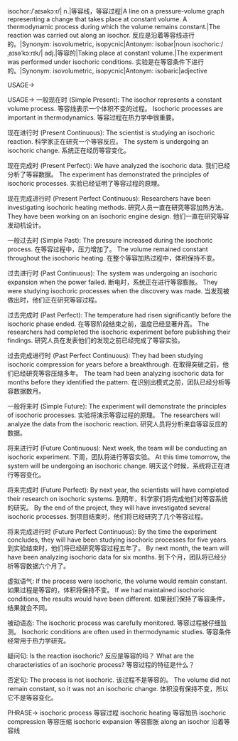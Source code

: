 isochor:/ˈaɪsəkɔːr/| n.|等容线，等容过程|A line on a pressure-volume graph representing a change that takes place at constant volume.  A thermodynamic process during which the volume remains constant.|The reaction was carried out along an isochor. 反应是沿着等容线进行的。|Synonym: isovolumetric, isopycnic|Antonym: isobar|noun
isochoric:/ˌaɪsəˈkɔːrɪk/| adj.|等容的|Taking place at constant volume.|The experiment was performed under isochoric conditions. 实验是在等容条件下进行的。|Synonym: isovolumetric, isopycnic|Antonym: isobaric|adjective


USAGE->

USAGE->
一般现在时 (Simple Present):
The isochor represents a constant volume process. 等容线表示一个体积不变的过程。
Isochoric processes are important in thermodynamics. 等容过程在热力学中很重要。

现在进行时 (Present Continuous):
The scientist is studying an isochoric reaction. 科学家正在研究一个等容反应。
The system is undergoing an isochoric change. 系统正在经历等容变化。

现在完成时 (Present Perfect):
We have analyzed the isochoric data. 我们已经分析了等容数据。
The experiment has demonstrated the principles of isochoric processes. 实验已经证明了等容过程的原理。

现在完成进行时 (Present Perfect Continuous):
Researchers have been investigating isochoric heating methods. 研究人员一直在研究等容加热方法。
They have been working on an isochoric engine design. 他们一直在研究等容发动机设计。

一般过去时 (Simple Past):
The pressure increased during the isochoric process. 在等容过程中，压力增加了。
The volume remained constant throughout the isochoric heating.  在整个等容加热过程中，体积保持不变。

过去进行时 (Past Continuous):
The system was undergoing an isochoric expansion when the power failed.  断电时，系统正在进行等容膨胀。
They were studying isochoric processes when the discovery was made.  当发现被做出时，他们正在研究等容过程。

过去完成时 (Past Perfect):
The temperature had risen significantly before the isochoric phase ended. 在等容阶段结束之前，温度已经显著升高。
The researchers had completed the isochoric experiment before publishing their findings.  研究人员在发表他们的发现之前已经完成了等容实验。


过去完成进行时 (Past Perfect Continuous):
They had been studying isochoric compression for years before a breakthrough.  在取得突破之前，他们已经研究等容压缩多年。
The team had been analyzing isochoric data for months before they identified the pattern. 在识别出模式之前，团队已经分析等容数据数月。


一般将来时 (Simple Future):
The experiment will demonstrate the principles of isochoric processes. 实验将演示等容过程的原理。
The researchers will analyze the data from the isochoric reaction. 研究人员将分析来自等容反应的数据。


将来进行时 (Future Continuous):
Next week, the team will be conducting an isochoric experiment. 下周，团队将进行等容实验。
At this time tomorrow, the system will be undergoing an isochoric change. 明天这个时候，系统将正在进行等容变化。

将来完成时 (Future Perfect):
By next year, the scientists will have completed their research on isochoric systems. 到明年，科学家们将完成他们对等容系统的研究。
By the end of the project, they will have investigated several isochoric processes. 到项目结束时，他们将已经研究了几个等容过程。

将来完成进行时 (Future Perfect Continuous):
By the time the experiment concludes, they will have been studying isochoric processes for five years.  到实验结束时，他们将已经研究等容过程五年了。
By next month, the team will have been analyzing isochoric data for six months. 到下个月，团队将已经分析等容数据六个月了。

虚拟语气:
If the process were isochoric, the volume would remain constant. 如果过程是等容的，体积将保持不变。
If we had maintained isochoric conditions, the results would have been different. 如果我们保持了等容条件，结果就会不同。

被动语态:
The isochoric process was carefully monitored. 等容过程被仔细监测。
Isochoric conditions are often used in thermodynamic studies. 等容条件经常用于热力学研究。

疑问句:
Is the reaction isochoric? 反应是等容的吗？
What are the characteristics of an isochoric process? 等容过程的特征是什么？

否定句:
The process is not isochoric. 该过程不是等容的。
The volume did not remain constant, so it was not an isochoric change. 体积没有保持不变，所以它不是等容变化。

PHRASE->
isochoric process 等容过程
isochoric heating 等容加热
isochoric compression 等容压缩
isochoric expansion 等容膨胀
along an isochor 沿着等容线

